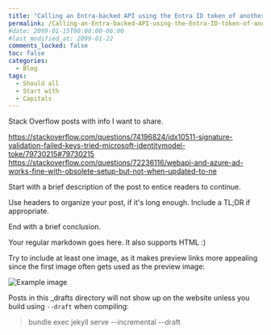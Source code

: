 ```yaml
---
title: "Calling an Entra-backed API using the Entra ID token of another app registration"
permalink: /Calling-an-Entra-backed-API-using-the-Entra-ID-token-of-another-app-registration/
#date: 2099-01-15T00:00:00-06:00
#last_modified_at: 2099-01-22
comments_locked: false
toc: false
categories:
  - Blog
tags:
  - Should all
  - Start with
  - Capitals
---
```


Stack Overflow posts with info I want to share.

https://stackoverflow.com/questions/74196824/idx10511-signature-validation-failed-keys-tried-microsoft-identitymodel-toke/79730215#79730215
https://stackoverflow.com/questions/72236116/webapi-and-azure-ad-works-fine-with-obsolete-setup-but-not-when-updated-to-ne





Start with a brief description of the post to entice readers to continue.

Use headers to organize your post, if it's long enough.
Include a TL;DR if appropriate.

End with a brief conclusion.

Your regular markdown goes here. It also supports HTML :)

Try to include at least one image, as it makes preview links more appealing since the first image often gets used as the preview image:

![Example image](/assets/Posts/2025-10-08-Calling-an-Entra-backed-API-using-the-Entra-ID-token-of-another-app-registration/image-name.png)

Posts in this _drafts directory will not show up on the website unless you build using `--draft` when compiling:

> bundle exec jekyll serve --incremental --draft
